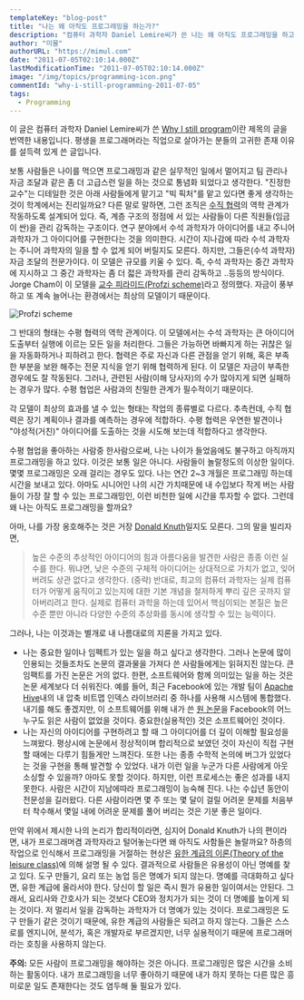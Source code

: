```yaml
---
templateKey: "blog-post"
title: "나는 왜 아직도 프로그래밍을 하는가?"
description: "컴퓨터 과학자 Daniel Lemire씨가 쓴 나는 왜 아직도 프로그래밍을 하고 있는가?를 번역. 나이먹어도, 직급이 올라가도 프로그래밍이 좋은 이유가 기술됨."
author: "미물"
authorURL: "https://mimul.com"
date: "2011-07-05T02:10:14.000Z"
lastModificationTime: "2011-07-05T02:10:14.000Z"
image: "/img/topics/programming-icon.png"
commentId: "why-i-still-programming-2011-07-05"
tags:
  - Programming
---
```


이 글은 컴퓨터 과학자 Daniel Lemire씨가 쓴 [Why I still program]()이란 제목의 글을 번역한 내용입니다. 평생을 프로그래머라는 직업으로 살아가는 분들의 고귀한 존재 이유를 설득력 있게 쓴 글입니다.

보통 사람들은 나이를 먹으면 프로그래밍과 같은 실무적인 일에서 멀어지고 팀 관리나 자금 조달과 같은 좀 더 고급스런 일을 하는 것으로 통념화 되었다고 생각한다. "진정한 교수"는 디테일한 것은 아래 사람들에게 맡기고 "빅 픽처"를 맡고 있다면 좋게 생각하는 것이 학계에서는 진리일까요? 다른 말로 말하면, 그런 조직은 [수직 협력](https://lemire.me/blog/2009/06/09/why-senior-researchers-and-managers-should-analyze-data-themselves/)의 역학 관계가 작동하도록 설계되어 있다. 즉, 계층 구조의 정점에 서 있는 사람들이 다른 직원들(임금이 싼)을 관리 감독하는 구조이다. 연구 분야에서 수석 과학자가 아이디어를 내고 주니어 과학자가 그 아이디어를 구현한다는 것을 의미한다. 시간이 지나감에 따라 수석 과학자는 주니어 과학자의 일을 할 수 없게 되어 버릴지도 모른다. 하지만, 그들은(수석 과학자) 자금 조달의 전문가이다. 이 모델은 규모를 키울 수 있다. 즉, 수석 과학자는 중간 과학자에 지시하고 그 중간 과학자는 좀 더 젋은 과학자를 관리 감독하고 ..등등의 방식이다. Jorge Cham이 이 모델을 [교수 피라미드(Profzi scheme)](http://phdcomics.com/comics.php?f=1144)라고 정의했다. 자금이 풍부하고 또 계속 늘어나는 환경에서는 최상의 모델이기 때문이다.

![Profzi scheme](/img/blog/profzi_scheme.gif)

그 반대의 형태는 수평 협력의 역학 관계이다. 이 모델에서는 수석 과학자는 큰 아이디어 도출부터 실행에 이르는 모든 일을 처리한다. 그들은 가능하면 바빠지게 하는 귀찮은 일을 자동화하거나 피하려고 한다. 협력은 주로 자신과 다른 관점을 얻기 위해, 혹은 부족한 부분을 보완 해주는 전문 지식을 얻기 위해 협력하게 된다. 이 모델은 자금이 부족한 경우에도 잘 작동된다. 그러나, 관련된 사람(이해 당사자)의 수가 많아지게 되면 실패하는 경우가 많다. 수평 협업은 사람과의 친밀한 관계가 필수적이기 때문이다.

각 모델이 최상의 효과를 낼 수 있는 형태는 작업의 종류별로 다르다. 추측컨데, 수직 협력은 장기 계획이나 결과를 예측하는 경우에 적합하다. 수평 협력은 우연한 발견이나 "야성적(거친)" 아이디어를 도출하는 것을 시도해 보는데 적합하다고 생각한다.

수평 협업을 좋아하는 사람중 한사람으로써, 나는 나이가 들었음에도 불구하고 아직까지 프로그래밍을 하고 있다. 이것은 보통 일은 아니다. 사람들이 놀랄정도의 이상한 일이다. 몇몇 프로그래밍은 오래 걸리는 경우도 있다. 나는 연간 2~3 개월은 프로그래밍 하는데 시간을 보내고 있다. 아마도 시니어인 나의 시간 가치때문에 내 수입보다 작게 버는 사람들이 가장 잘 할 수 있는 프로그래밍인, 이런 비천한 일에 시간을 투자할 수 없다. 그런데 왜 나는 아직도 프로그래밍을 할까요?

아마, 나를 가장 옹호해주는 것은 거장 [Donald Knuth](https://en.wikipedia.org/wiki/Donald_Knuth)일지도 모른다. 그의 말을 빌리자면,

> 높은 수준의 추상적인 아이디어의 힘과 아름다움을 발견한 사람은 종종 이런 실수를 한다. 뭐냐면, 낮은 수준의 구체적 아이디어는 상대적으로 가치가 없고, 잊어 버려도 상관 없다고 생각한다. (중략) 반대로, 최고의 컴퓨터 과학자는 실제 컴퓨터가 어떻게 움직이고 있는지에 대한 기본 개념을 철저하게 뿌리 깊은 곳까지 알아버리려고 한다. 실제로 컴퓨터 과학을 하는데 있어서 핵심이되는 본질은 높은 수준 뿐만 아니라 다양한 수준의 추상화를 동시에 생각할 수 있는 능력이다.

그러나, 나는 이것과는 별개로 내 나름대로의 지론을 가지고 있다.

- 나는 중요한 일이나 임펙트가 있는 일을 하고 싶다고 생각한다. 그러나 논문에 많이 인용되는 것들조차도 논문의 결과물을 가져다 쓴 사람들에게는 읽혀지진 않는다. 큰 임팩트를 가진 논문은 거의 없다. 한편, 소프트웨어와 함께 의미있는 일을 하는 것은 논문 세계보다 더 쉬워진다. 예를 들어, 최근 Facebook에 있는 개발 팀이 [Apache Hive](https://hive.apache.org/)내의 내 압축 비트맵 인덱스 라이브러리 중 하나를 사용해 시스템에 통합했다. 내기를 해도 좋겠지만, 이 소프트웨어를 위해 내가 쓴 [원 논문](https://arxiv.org/abs/0901.3751)을 Facebook의 어느 누구도 읽은 사람이 없었을 것이다. 중요한(실용적인) 것은 소프트웨어인 것이다.
- 나는 자신의 아이디어를 구현하려고 할 때 그 아이디어를 더 깊이 이해할 필요성을 느껴왔다. 평상시에 논문에서 정상적이며 합리적으로 보였던 것이 자신이 직접 구현할 때에는 다루기 힘들게만 느껴진다. 또한 나는 종종 수학적 논의에 버그가 있었다는 것을 구현을 통해 발견할 수 있었다. 내가 이런 일을 누군가 다른 사람에게 아웃 소싱할 수 있을까? 아마도 못할 것이다. 하지만, 이런 프로세스는 좋은 성과를 내지 못한다.
사람은 시간이 지남에따라 프로그래밍이 능숙해 진다. 나는 수십년 동안이 전문성을 길러왔다. 다른 사람이라면 몇 주 또는 몇 달이 걸릴 어려운 문제를 처음부터 착수해서 몇일 내에 어려운 문제를 풀어 버리는 것은 기분 좋은 일이다.

만약 위에서 제시한 나의 논리가 합리적이라면, 심지어 Donald Knuth가 나의 편이라면, 내가 프로그래머겸 과학자라고 털어놓는다면 왜 아직도 사함들은 놀랄까요? 하층의 작업으로 인식해서 프로그래밍을 거절하는 현상은 [유한 계급의 이론(Theory of the leisure class)](https://en.wikipedia.org/wiki/The_Theory_of_the_Leisure_Class)에 의해 설명 될 수 있다. 결과적으로 사람들은 유용성이 아닌 명예를 찾고 있다. 도구 만들기, 요리 또는 농업 등은 명예가 되지 않는다. 명예를 극대화하고 싶다면, 유한 계급에 올라서야 한다. 당신이 할 일은 즉시 뭔가 유용한 일이여서는 안된다. 그래서, 요리사와 간호사가 되는 것보다 CEO와 정치가가 되는 것이 더 명예를 높이게 되는 것이다. 저 멀리서 일을 감독하는 과학자가 더 명예가 있는 것이다. 프로그래밍은 도구 만들기 같은 것이기 때문에, 유한 계급의 사람들은 되려고 하지 않는다. 그들은 스스로를 엔지니어, 분석가, 혹은 개발자로 부르겠지만, 너무 실용적이기 때문에 프로그래머라는 호칭을 사용하지 않는다.

**주의:** 모든 사람이 프로그래밍을 해야하는 것은 아니다. 프로그래밍은 많은 시간을 소비하는 활동이다. 내가 프로그래밍을 너무 좋아하기 때문에 내가 하지 못하는 다른 많은 흥미로운 일도 존재한다는 것도 염두해 둘 필요가 있다.
